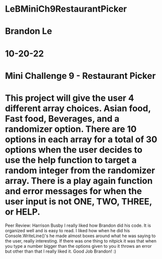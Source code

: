 # LeBMiniCh9RestaurantPicker
# Brandon Le
# 10-20-22
# Mini Challenge 9 - Restaurant Picker
# This project will give the user 4 different array choices. Asian food, Fast food, Beverages, and a randomizer option. There are 10 options in each array for a total of 30 options when the user decides to use the help function to target a random integer from the randomizer array. There is a play again function and error messages for when the user input is not ONE, TWO, THREE, or HELP.


Peer Review: Harrison Busby
I really liked how Brandon did his code. It is organized well and is easy to read. I liked how when he did his Console.WriteLine()'s he made almost boxes around what he was saying to the user, really interesting. If there was one thing to nitpick it was that when you type a number bigger than the options given to you it throws an error but other than that I really liked it. Good Job Brandon! :)
